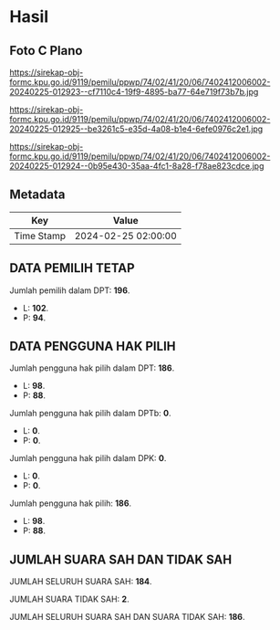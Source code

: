 # Hasil

## Foto C Plano

https://sirekap-obj-formc.kpu.go.id/9119/pemilu/ppwp/74/02/41/20/06/7402412006002-20240225-012923--cf7110c4-19f9-4895-ba77-64e719f73b7b.jpg

https://sirekap-obj-formc.kpu.go.id/9119/pemilu/ppwp/74/02/41/20/06/7402412006002-20240225-012925--be3261c5-e35d-4a08-b1e4-6efe0976c2e1.jpg

https://sirekap-obj-formc.kpu.go.id/9119/pemilu/ppwp/74/02/41/20/06/7402412006002-20240225-012924--0b95e430-35aa-4fc1-8a28-f78ae823cdce.jpg


## Metadata

| Key        | Value               |
| ---------- | ------------------- |
| Time Stamp | 2024-02-25 02:00:00 |


## DATA PEMILIH TETAP

Jumlah pemilih dalam DPT: **196**.
 * L: **102**.
 * P: **94**.

## DATA PENGGUNA HAK PILIH

Jumlah pengguna hak pilih dalam DPT: **186**.
 * L: **98**.
 * P: **88**.

Jumlah pengguna hak pilih dalam DPTb: **0**.
 * L: **0**.
 * P: **0**.

Jumlah pengguna hak pilih dalam DPK: **0**.
 * L: **0**.
 * P: **0**.

Jumlah pengguna hak pilih: **186**.
 * L: **98**.
 * P: **88**.

## JUMLAH SUARA SAH DAN TIDAK SAH

JUMLAH SELURUH SUARA SAH: **184**.

JUMLAH SUARA TIDAK SAH: **2**.

JUMLAH SELURUH SUARA SAH DAN SUARA TIDAK SAH: **186**.


